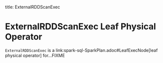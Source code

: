 title: ExternalRDDScanExec

# ExternalRDDScanExec Leaf Physical Operator

`ExternalRDDScanExec` is a link:spark-sql-SparkPlan.adoc#LeafExecNode[leaf physical operator] for...FIXME
